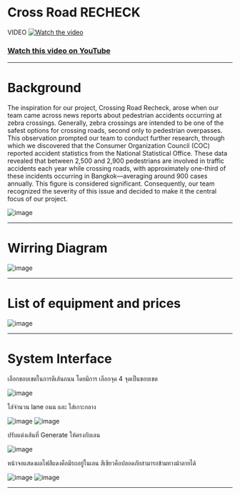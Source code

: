 # Cross Road RECHECK
VIDEO
[![Watch the video](https://img.youtube.com/vi/nek8qwRLXHk/maxresdefault.jpg)](https://youtu.be/nek8qwRLXHk)

### [Watch this video on YouTube](https://youtu.be/nek8qwRLXHk)

-------------------------------------------------------------------------------------------------------------------------
# Background

The inspiration for our project, Crossing Road Recheck, arose when our team came across news reports about pedestrian accidents occurring at zebra crossings. Generally, zebra crossings are intended to be one of the safest options for crossing roads, second only to pedestrian overpasses. This observation prompted our team to conduct further research, through which we discovered that the Consumer Organization Council (COC) reported accident statistics from the National Statistical Office. These data revealed that between 2,500 and 2,900 pedestrians are involved in traffic accidents each year while crossing roads, with approximately one-third of these incidents occurring in Bangkok—averaging around 900 cases annually. This figure is considered significant. Consequently, our team recognized the severity of this issue and decided to make it the central focus of our project.

![image](https://github.com/user-attachments/assets/5052a073-f003-4255-a1ab-b38ae92c99ae)


-------------------------------------------------------------------------------------------------------------------------
# Wirring Diagram

![image](https://github.com/user-attachments/assets/ad1c809b-c133-45ec-814e-08785a2f143a)

-------------------------------------------------------------------------------------------------------------------------
# List of equipment and prices
![image](https://github.com/user-attachments/assets/0bb53645-0714-4387-8e82-4bdb34c103a3)

-------------------------------------------------------------------------------------------------------------------------
# System Interface
เลือกขอบเขตในการตีเส้นถนน โดยมีการ เลือกจุด 4 จุดเป็นขอบเขต

![image](https://github.com/user-attachments/assets/b843ec7f-f2bb-47fb-b5d4-d5ce580a22cc)

ใส่จํานวน lane ถนน  และ ใส่เกาะกลาง

![image](https://github.com/user-attachments/assets/da5c8c48-3b64-4305-a81c-311329aca4fd)   ![image](https://github.com/user-attachments/assets/9393e7c9-7fd0-4c48-8482-24956fb57072)

ปรับแต่งเส้นที่ Generate ให้ตรงกับเลน

![image](https://github.com/user-attachments/assets/8d6aa7cd-d49f-4f12-83bd-ff4b6c481546)

หน้าจอแสดงผลไฟสีแดงคือมีรถอยู่ในเลน สีเขียวคือปลอดภัยสามารถข้ามทางม้าลายได้

![image](https://github.com/user-attachments/assets/7fa38237-1968-4269-9598-28e9d5c7c706) ![image](https://github.com/user-attachments/assets/eab80f6b-f6a1-4f02-afef-4de10ac18dfc)

-------------------------------------------------------------------------------------------------------------------------




